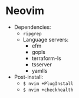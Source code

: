 # Neovim

- Dependencies:
	- `ripgrep`
	- Language servers:
		- efm
		- gopls
		- terraform-ls
		- tsserver
		- yamlls
- Post-install:
	- `$ nvim +PlugInstall`
	- `$ nvim +checkhealth`
